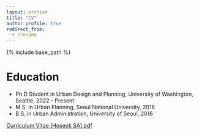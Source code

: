 ```yaml
---
layout: archive
title: "CV"
author_profile: true
redirect_from:
  - /resume
---
```


{% include base_path %}

Education
======
* Ph.D Student in Urban Design and Planning, University of Washington, Seattle, 2022 - Present
* M.S. in Urban Planning, Seoul National University, 2018
* B.S. in Urban Administration, University of Seoul, 2016

[Curriculum Vitae (Hoseok SA).pdf](https://github.com/Plannerhsa/Plannerhsa.github.io/files/11593034/Curriculum.Vitae.Hoseok.SA.pdf)
